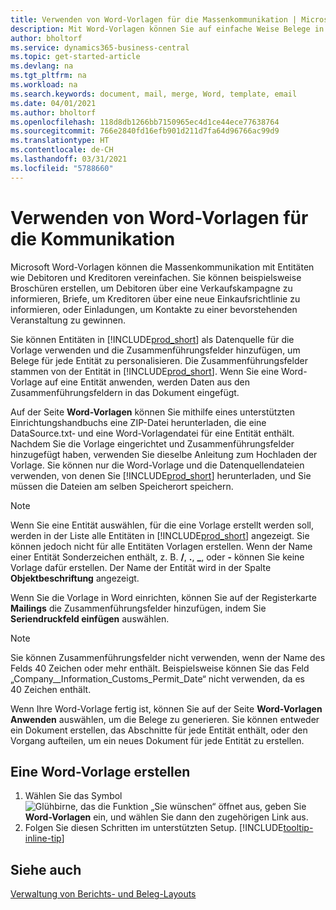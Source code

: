 ```yaml
---
title: Verwenden von Word-Vorlagen für die Massenkommunikation | Microsoft Docs
description: Mit Word-Vorlagen können Sie auf einfache Weise Belege in grossen Mengen erstellen, die für bestimmte Entitäten personalisiert sind.
author: bholtorf
ms.service: dynamics365-business-central
ms.topic: get-started-article
ms.devlang: na
ms.tgt_pltfrm: na
ms.workload: na
ms.search.keywords: document, mail, merge, Word, template, email
ms.date: 04/01/2021
ms.author: bholtorf
ms.openlocfilehash: 118d8db1266bb7150965ec4d1ce44ece77638764
ms.sourcegitcommit: 766e2840fd16efb901d211d7fa64d96766ac99d9
ms.translationtype: HT
ms.contentlocale: de-CH
ms.lasthandoff: 03/31/2021
ms.locfileid: "5788660"
---
```

# <a name="using-word-templates-for-bulk-communication"></a>Verwenden von Word-Vorlagen für die Kommunikation
Microsoft Word-Vorlagen können die Massenkommunikation mit Entitäten wie Debitoren und Kreditoren vereinfachen. Sie können beispielsweise Broschüren erstellen, um Debitoren über eine Verkaufskampagne zu informieren, Briefe, um Kreditoren über eine neue Einkaufsrichtlinie zu informieren, oder Einladungen, um Kontakte zu einer bevorstehenden Veranstaltung zu gewinnen.

Sie können Entitäten in [!INCLUDE[prod_short](includes/prod_short.md)] als Datenquelle für die Vorlage verwenden und die Zusammenführungsfelder hinzufügen, um Belege für jede Entität zu personalisieren. Die Zusammenführungsfelder stammen von der Entität in [!INCLUDE[prod_short](includes/prod_short.md)]. Wenn Sie eine Word-Vorlage auf eine Entität anwenden, werden Daten aus den Zusammenführungsfeldern in das Dokument eingefügt.

Auf der Seite **Word-Vorlagen** können Sie mithilfe eines unterstützten Einrichtungshandbuchs eine ZIP-Datei herunterladen, die eine DataSource.txt‑ und eine Word-Vorlagendatei für eine Entität enthält. Nachdem Sie die Vorlage eingerichtet und Zusammenführungsfelder hinzugefügt haben, verwenden Sie dieselbe Anleitung zum Hochladen der Vorlage. Sie können nur die Word-Vorlage und die Datenquellendateien verwenden, von denen Sie [!INCLUDE[prod_short](includes/prod_short.md)] herunterladen, und Sie müssen die Dateien am selben Speicherort speichern.

> [!NOTE]
> Wenn Sie eine Entität auswählen, für die eine Vorlage erstellt werden soll, werden in der Liste alle Entitäten in [!INCLUDE[prod_short](includes/prod_short.md)] angezeigt. Sie können jedoch nicht für alle Entitäten Vorlagen erstellen. Wenn der Name einer Entität Sonderzeichen enthält, z. B. **/**, **.**, **_**, oder **-** können Sie keine Vorlage dafür erstellen. Der Name der Entität wird in der Spalte **Objektbeschriftung** angezeigt.

Wenn Sie die Vorlage in Word einrichten, können Sie auf der Registerkarte **Mailings** die Zusammenführungsfelder hinzufügen, indem Sie **Seriendruckfeld einfügen** auswählen.

> [!NOTE]
> Sie können Zusammenführungsfelder nicht verwenden, wenn der Name des Felds 40 Zeichen oder mehr enthält. Beispielsweise können Sie das Feld „Company__Information_Customs_Permit_Date“ nicht verwenden, da es 40 Zeichen enthält. 

Wenn Ihre Word-Vorlage fertig ist, können Sie auf der Seite **Word-Vorlagen** **Anwenden** auswählen, um die Belege zu generieren. Sie können entweder ein Dokument erstellen, das Abschnitte für jede Entität enthält, oder den Vorgang aufteilen, um ein neues Dokument für jede Entität zu erstellen.

## <a name="to-create-a-word-template"></a>Eine Word-Vorlage erstellen
1. Wählen Sie das Symbol ![Glühbirne, das die Funktion „Sie wünschen“ öffnet](media/ui-search/search_small.png "Tell me-Funktion") aus, geben Sie **Word-Vorlagen** ein, und wählen Sie dann den zugehörigen Link aus.
2. Folgen Sie diesen Schritten im unterstützten Setup. [!INCLUDE[tooltip-inline-tip](includes/tooltip-inline-tip_md.md)]

## <a name="see-also"></a>Siehe auch
[Verwaltung von Berichts- und Beleg-Layouts](ui-manage-report-layouts.md)  
